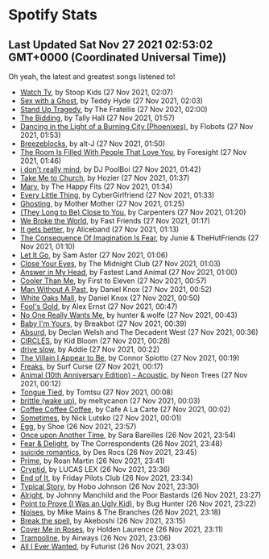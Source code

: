 
# Spotify Stats
## Last Updated Sat Nov 27 2021 02:53:02 GMT+0000 (Coordinated Universal Time))

Oh yeah, the latest and greatest songs listened to!

- [Watch Tv](https://www.last.fm/music/Stoop+Kids/_/Watch+Tv), by Stoop Kids (27 Nov 2021, 02:07)
- [Sex with a Ghost](https://www.last.fm/music/Teddy+Hyde/_/Sex+with+a+Ghost), by Teddy Hyde (27 Nov 2021, 02:03)
- [Stand Up Tragedy](https://www.last.fm/music/The+Fratellis/_/Stand+Up+Tragedy), by The Fratellis (27 Nov 2021, 02:00)
- [The Bidding](https://www.last.fm/music/Tally+Hall/_/The+Bidding), by Tally Hall (27 Nov 2021, 01:57)
- [Dancing in the Light of a Burning City (Phoenixes)](https://www.last.fm/music/Flobots/_/Dancing+in+the+Light+of+a+Burning+City+(Phoenixes)), by Flobots (27 Nov 2021, 01:53)
- [Breezeblocks](https://www.last.fm/music/alt-J/_/Breezeblocks), by alt-J (27 Nov 2021, 01:50)
- [The Room Is Filled With People That Love You](https://www.last.fm/music/Foresight/_/The+Room+Is+Filled+With+People+That+Love+You), by Foresight (27 Nov 2021, 01:46)
- [i don't really mind](https://www.last.fm/music/DJ+PoolBoi/_/i+don%27t+really+mind), by DJ PoolBoi (27 Nov 2021, 01:42)
- [Take Me to Church](https://www.last.fm/music/Hozier/_/Take+Me+to+Church), by Hozier (27 Nov 2021, 01:37)
- [Mary](https://www.last.fm/music/The+Happy+Fits/_/Mary), by The Happy Fits (27 Nov 2021, 01:34)
- [Every Little Thing](https://www.last.fm/music/CyberGirlfriend/_/Every+Little+Thing), by CyberGirlfriend (27 Nov 2021, 01:33)
- [Ghosting](https://www.last.fm/music/Mother+Mother/_/Ghosting), by Mother Mother (27 Nov 2021, 01:25)
- [(They Long to Be) Close to You](https://www.last.fm/music/Carpenters/_/(They+Long+to+Be)+Close+to+You), by Carpenters (27 Nov 2021, 01:20)
- [We Broke the World](https://www.last.fm/music/Fast+Friends/_/We+Broke+the+World), by Fast Friends (27 Nov 2021, 01:17)
- [It gets better](https://www.last.fm/music/Aliceband/_/It+gets+better), by Aliceband (27 Nov 2021, 01:13)
- [The Consequence Of Imagination Is Fear](https://www.last.fm/music/Junie+&+TheHutFriends/_/The+Consequence+Of+Imagination+Is+Fear), by Junie & TheHutFriends (27 Nov 2021, 01:10)
- [Let It Go](https://www.last.fm/music/Sam+Astor/_/Let+It+Go), by Sam Astor (27 Nov 2021, 01:06)
- [Close Your Eyes](https://www.last.fm/music/The+Midnight+Club/_/Close+Your+Eyes), by The Midnight Club (27 Nov 2021, 01:03)
- [Answer in My Head](https://www.last.fm/music/Fastest+Land+Animal/_/Answer+in+My+Head), by Fastest Land Animal (27 Nov 2021, 01:00)
- [Cooler Than Me](https://www.last.fm/music/First+to+Eleven/_/Cooler+Than+Me), by First to Eleven (27 Nov 2021, 00:57)
- [Man Without A Past](https://www.last.fm/music/Daniel+Knox/_/Man+Without+A+Past), by Daniel Knox (27 Nov 2021, 00:52)
- [White Oaks Mall](https://www.last.fm/music/Daniel+Knox/_/White+Oaks+Mall), by Daniel Knox (27 Nov 2021, 00:50)
- [Fool's Gold](https://www.last.fm/music/Alex+Ernst/_/Fool%27s+Gold), by Alex Ernst (27 Nov 2021, 00:47)
- [No One Really Wants Me](https://www.last.fm/music/hunter+&+wolfe/_/No+One+Really+Wants+Me), by hunter & wolfe (27 Nov 2021, 00:43)
- [Baby I'm Yours](https://www.last.fm/music/Breakbot/_/Baby+I%27m+Yours), by Breakbot (27 Nov 2021, 00:39)
- [Absurd](https://www.last.fm/music/Declan+Welsh+and+The+Decadent+West/_/Absurd), by Declan Welsh and The Decadent West (27 Nov 2021, 00:36)
- [CIRCLES](https://www.last.fm/music/Kid+Bloom/_/CIRCLES), by Kid Bloom (27 Nov 2021, 00:28)
- [drive slow](https://www.last.fm/music/Addie/_/drive+slow), by Addie (27 Nov 2021, 00:22)
- [The Villain I Appear to Be](https://www.last.fm/music/Connor+Spiotto/_/The+Villain+I+Appear+to+Be), by Connor Spiotto (27 Nov 2021, 00:19)
- [Freaks](https://www.last.fm/music/Surf+Curse/_/Freaks), by Surf Curse (27 Nov 2021, 00:17)
- [Animal (10th Anniversary Edition) - Acoustic](https://www.last.fm/music/Neon+Trees/_/Animal+(10th+Anniversary+Edition)+-+Acoustic), by Neon Trees (27 Nov 2021, 00:12)
- [Tongue Tied](https://www.last.fm/music/Tomtsu/_/Tongue+Tied), by Tomtsu (27 Nov 2021, 00:08)
- [brittle (wake up)](https://www.last.fm/music/meltycanon/_/brittle+(wake+up)), by meltycanon (27 Nov 2021, 00:03)
- [Coffee Coffee Coffee](https://www.last.fm/music/Cafe+A+La+Carte/_/Coffee+Coffee+Coffee), by Cafe A La Carte (27 Nov 2021, 00:02)
- [Sometimes](https://www.last.fm/music/Nick+Lutsko/_/Sometimes), by Nick Lutsko (27 Nov 2021, 00:01)
- [Egg](https://www.last.fm/music/Shoe/_/Egg), by Shoe (26 Nov 2021, 23:57)
- [Once upon Another Time](https://www.last.fm/music/Sara+Bareilles/_/Once+upon+Another+Time), by Sara Bareilles (26 Nov 2021, 23:54)
- [Fear & Delight](https://www.last.fm/music/The+Correspondents/_/Fear+&+Delight), by The Correspondents (26 Nov 2021, 23:48)
- [suicide romantics](https://www.last.fm/music/Des+Rocs/_/suicide+romantics), by Des Rocs (26 Nov 2021, 23:45)
- [Prime](https://www.last.fm/music/Roan+Martin/_/Prime), by Roan Martin (26 Nov 2021, 23:41)
- [Cryptid](https://www.last.fm/music/LUCAS+LEX/_/Cryptid), by LUCAS LEX (26 Nov 2021, 23:36)
- [End of It](https://www.last.fm/music/Friday+Pilots+Club/_/End+of+It), by Friday Pilots Club (26 Nov 2021, 23:34)
- [Typical Story](https://www.last.fm/music/Hobo+Johnson/_/Typical+Story), by Hobo Johnson (26 Nov 2021, 23:30)
- [Alright](https://www.last.fm/music/Johnny+Manchild+and+the+Poor+Bastards/_/Alright), by Johnny Manchild and the Poor Bastards (26 Nov 2021, 23:27)
- [Point to Prove (I Was an Ugly Kid)](https://www.last.fm/music/Bug+Hunter/_/Point+to+Prove+(I+Was+an+Ugly+Kid)), by Bug Hunter (26 Nov 2021, 23:22)
- [Noises](https://www.last.fm/music/Mike+Mains+&+The+Branches/_/Noises), by Mike Mains & The Branches (26 Nov 2021, 23:18)
- [Break the spell](https://www.last.fm/music/Akeboshi/_/Break+the+spell), by Akeboshi (26 Nov 2021, 23:15)
- [Cover Me in Roses](https://www.last.fm/music/Holden+Laurence/_/Cover+Me+in+Roses), by Holden Laurence (26 Nov 2021, 23:11)
- [Trampoline](https://www.last.fm/music/Airways/_/Trampoline), by Airways (26 Nov 2021, 23:06)
- [All I Ever Wanted](https://www.last.fm/music/Futurist/_/All+I+Ever+Wanted), by Futurist (26 Nov 2021, 23:03)
